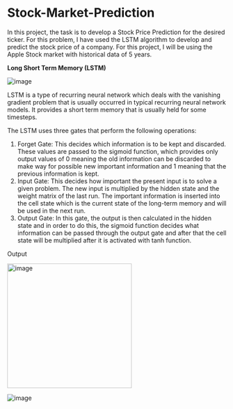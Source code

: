 # Stock-Market-Prediction

In this project, the task is to develop a Stock Price Prediction for the desired ticker. For this
problem, I have used the LSTM algorithm to develop and predict the stock price of a company.
For this project, I will be using the Apple Stock market with historical data of 5 years.


**Long Short Term Memory (LSTM)**

![image](https://github.com/NethanShaik/Stock-Market-Prediction/assets/66028026/cc1e5f72-ac33-4472-a290-c2d4495188e1)



LSTM is a type of recurring neural network which deals with the vanishing gradient problem that is
usually occurred in typical recurring neural network models. It provides a short term memory that
is usually held for some timesteps. 

The LSTM uses three gates that perform the following operations:
1. Forget Gate: This decides which information is to be kept and discarded. These values are
passed to the sigmoid function, which provides only output values of 0 meaning the old
information can be discarded to make way for possible new important information and 1
meaning that the previous information is kept.
2. Input Gate: This decides how important the present input is to solve a given problem. The
new input is multiplied by the hidden state and the weight matrix of the last run. The important
information is inserted into the cell state which is the current state of the long-term memory
and will be used in the next run.
3. Output Gate: In this gate, the output is then calculated in the hidden state and in order to do
this, the sigmoid function decides what information can be passed through the output gate
and after that the cell state will be multiplied after it is activated with tanh function.

Output

<img width="286" alt="image" src="https://github.com/NethanShaik/Stock-Market-Prediction/assets/66028026/ac4b5b88-77a1-4746-8334-7ef49b7d3cb4">

![image](https://github.com/NethanShaik/Stock-Market-Prediction/assets/66028026/14d414a5-ee66-4f1d-9922-4155ce3212e3)

